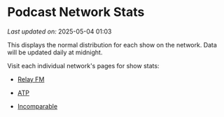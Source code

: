 # Podcast Network Stats

*Last updated on:* 2025-05-04 01:03

This displays the normal distribution for each show on the network. Data will be updated daily at midnight.

Visit each individual network's pages for show stats:  

- [Relay FM](networks/RELAY%20FM.md)

- [ATP](networks/ATP.md)

- [Incomparable](networks/INCOMPARABLE.md)